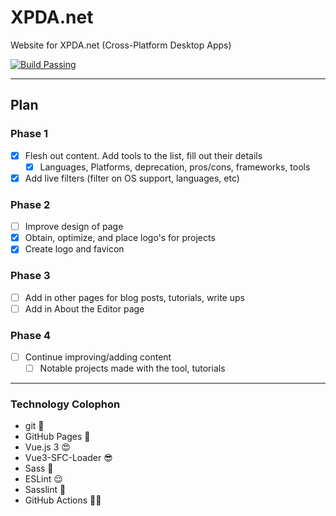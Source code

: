# XPDA.net

Website for XPDA.net (Cross-Platform Desktop Apps)

[![Build Passing](https://github.com/xpdanet/xpdanet.github.io/actions/workflows/node.js.yml/badge.svg)](https://github.com/xpdanet/xpdanet.github.io/actions/workflows/node.js.yml)

* * *

## Plan

### Phase 1

* [x] Flesh out content. Add tools to the list, fill out their details
   * [x] Languages, Platforms, deprecation, pros/cons, frameworks, tools
* [x] Add live filters (filter on OS support, languages, etc)

### Phase 2

* [ ] Improve design of page
* [x] Obtain, optimize, and place logo's for projects
* [x] Create logo and favicon

### Phase 3

* [ ] Add in other pages for blog posts, tutorials, write ups
* [ ] Add in About the Editor page

### Phase 4

* [ ] Continue improving/adding content
   * [ ] Notable projects made with the tool, tutorials

* * *

### Technology Colophon

* git :grimacing:
* GitHub Pages :notebook:
* Vue.js 3 :heart_eyes:
* Vue3-SFC-Loader :sunglasses:
* Sass :100:
* ESLint :relieved:
* Sasslint :seedling:
* GitHub Actions :woman_shrugging:
